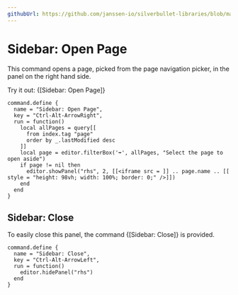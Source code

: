 ```yaml
---
githubUrl: https://github.com/janssen-io/silverbullet-libraries/blob/main/Library/OpenPageInSidebar/commands.md
---
```


# Sidebar: Open Page

This command opens a page, picked from the page navigation picker, in the panel
on the right hand side.

Try it out: {[Sidebar: Open Page]}

```space-lua
command.define {
  name = "Sidebar: Open Page",
  key = "Ctrl-Alt-ArrowRight",
  run = function()
    local allPages = query[[
      from index.tag "page"
      order by _.lastModified desc
    ]]
    local page = editor.filterBox('➡️', allPages, "Select the page to open aside")
    if page != nil then
      editor.showPanel("rhs", 2, [[<iframe src = ]] .. page.name .. [[ style = "height: 98vh; width: 100%; border: 0;" />]])
    end
  end
}
```

## Sidebar: Close

To easily close this panel, the command {[Sidebar: Close]} is provided.

```space-lua
command.define {
  name = "Sidebar: Close",
  key = "Ctrl-Alt-ArrowLeft",
  run = function()
    editor.hidePanel("rhs")
  end
}
```